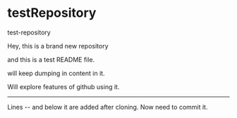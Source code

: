testRepository
==============

test-repository

Hey, this is a brand new repository

and this is a test README file.

will keep dumping in content in it.

Will explore features of github using it.

------------------

Lines -- and below it are added after cloning. Now need to commit it.